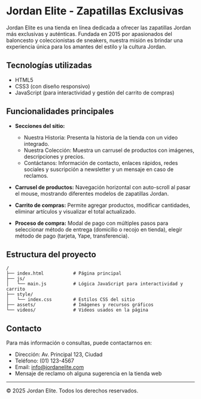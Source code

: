 # Jordan Elite - Zapatillas Exclusivas

Jordan Elite es una tienda en línea dedicada a ofrecer las zapatillas Jordan más exclusivas y auténticas. Fundada en 2015 por apasionados del baloncesto y coleccionistas de sneakers, nuestra misión es brindar una experiencia única para los amantes del estilo y la cultura Jordan.

## Tecnologías utilizadas

- HTML5
- CSS3 (con diseño responsivo)
- JavaScript (para interactividad y gestión del carrito de compras)

## Funcionalidades principales

- **Secciones del sitio:**
  - Nuestra Historia: Presenta la historia de la tienda con un video integrado.
  - Nuestra Colección: Muestra un carrusel de productos con imágenes, descripciones y precios.
  - Contáctanos: Información de contacto, enlaces rápidos, redes sociales y suscripción a newsletter y un mensaje en caso de reclamos.

- **Carrusel de productos:** Navegación horizontal con auto-scroll al pasar el mouse, mostrando diferentes modelos de zapatillas Jordan.

- **Carrito de compras:** Permite agregar productos, modificar cantidades, eliminar artículos y visualizar el total actualizado.

- **Proceso de compra:** Modal de pago con múltiples pasos para seleccionar método de entrega (domicilio o recojo en tienda), elegir método de pago (tarjeta, Yape, transferencia).

## Estructura del proyecto

```
/
├── index.html           # Página principal
├── js/
│   └── main.js          # Lógica JavaScript para interactividad y carrito
├── style/
│   └── index.css        # Estilos CSS del sitio
├── assets/              # Imágenes y recursos gráficos
└── videos/              # Videos usados en la página
```

## Contacto

Para más información o consultas, puede contactarnos en:

- Dirección: Av. Principal 123, Ciudad
- Teléfono: (01) 123-4567
- Email: info@jordanelite.com
- Mensaje de reclamo oh alguna sugerencia en la tienda web

---

© 2025 Jordan Elite. Todos los derechos reservados.
